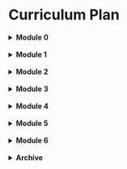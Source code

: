 # Curriculum Plan

<details><Summary><strong>Module 0</strong></Summary>
To Be Moved
</details><br>

<details><Summary><strong>Module 1</strong></Summary>

### Week 1
* Intro to Programming
    - Understand what makes something a computer
    - Appreciate the importance of giving instructions
    - Write a simple program
* Data Types and Variables
    - Recognize each of the main c# datatypes.
    - Speak to a few common methods for each data type.
    - Practice researching built-in c# methods.
* Conditional Logic
    - explain the flow of execution through code  
    - use `if/else` statements to control execution
* PD: Note-Taking for Technical Content
    - Identify strategies for note-taking for technical content
    - Implement note-taking strategies for upcoming lessons

### Week 2
* Collections 
    - Define and use **arrays** and **lists**
    - Identify key differences between **arrays** and **lists**
    - Define and use a **dictionary**
    - Iterate through collections with `foreach` and `for`
* Looping and Iteration
    - Identify and implement code blocks.
    - Use `while`, and `for` to repeat code blocks.
    - Recognize potential infinite loops.
* Methods
    - Define the terms Method, Argument, Return Value, and Object.
    - Explain why we use methods
    - Define methods in c#
    - Understand how abstraction helps us program
* PD: Asking Technical Questions That Lead to Answers
    - Use effective keywords in a Google search to find answers faster
    - Ask technical questions that are both clear and concise

### Week 3
* Classes
    - Describe the difference between a class and an instance of that class
    - Practice building classes with state and behavior
    - Identify some best-practices for defining state and behavior
* Object Oriented Programming (OOP)
    - Define OOP
    - Discuss the benefits of OOP
    - Identify different syntaxes for object instantiation
* Class Interaction
    - Implement appropriate class file structure
    - Gain familiarity with passing around 'smart' objects
* PD: Productivity + Time MGMT
    - Identify strategies for improving productivity in a fast-paced, learning environment
    - Implement productivity strategies and approaches for the upcoming week
    - Review your current approach to time management and calendaring
    - Implement time management strategies for the upcoming week

### Week 4
* Intro to IDE
    - Define and start using an IDE
    - Identify the benefits of using an IDE
* Debugging
    - Understand what a bug is
    - Practice Debugging with Breakpoints
* Unit Testing, Part 1
    - Define Automated Testing.
    - Understand why we use tests.
    - Implement unit tests for a single class.

### Week 5
* Unit Testing, Part 2
    - Define the stages of a test
    - Recognize difference in testing command and query methods
* Scope
    - Identify how **scope** affects where variables can be accessed
    - Have a reference to look at when **scope** errors show up
    - Understand the difference between the **public** and **private** access modifiers
    - Start thinking about when to use **public** vs **private**
* Refactoring
    - Define 'Refactoring' in programming terms.
    - Define and implement the Single Responsibility Principle
* PD: Using Technical Terminology
    - Practice using technical terminology to describe code.
    - Practice presenting technical topics in a group setting.

### Project
* Message Logger
    - Demonstrate:
        * Version Control, including branches and pull requests.
        * Understanding of database table relationships.
        * Database CRUD with an ORM.

    - Explore:
        * Dive into a new (not written by you) code base!
        * Using TDD to add additional features! (For any new feature that you create, try writing the tests first, and then creating the code that makes those tests pass!)

</details><br>

<details><Summary><strong>Module 2</strong></Summary>

### Week 1
* Version Control and Solo Git
    - Define Version Control and its benefit
    - Build a mental model of branching workflow
    - Practice committing and branching on a solo repository
* Intro to Databases
    - Describe a database and its uses in various applications
    - Define relational data
    - Create a Database with Postgresql and PgAdmin
* SQL CRUD
    - Define CRUD
    - Use SQL to SELECT, INSERT, REMOVE and UPDATE records
    - Use basic WHERE clause to filter records
* PD: The Graceful Exit
    - Strategies for responding to questions you can't answer.
    - Identify personal qualities you want to highlight.

### Week 2
* Test Driven Development
    - Describe the benefits of TDD
    - Practice a TDD workflow
    - Define the difference between Unit and Integration tests
* Git for Pairs
    - Outline a workflow for collaborating on a single repository
    - Identify and resolve merge conflicts
* Data Relationships
    - Solidify understanding of Primary Keys and Foreign Keys
    - Visualize One-to-One, One-to-Many, and Many-to-Many relationships
    - Implement a Many-to-Many relationship using a join table
    - Practice describing different relationships
* PD: Revisiting Productive Struggle

### Week 3
* SQL Aggregates
    - Develop a visualization for grouping and aggregating data
    - Use GROUP BY, COUNT, SUM, and AVERAGE
* SQL Joins
    - Visualize and practice SQL join queries
    - Use WHERE and JOIN together
    - Understand the difference between an inner join and a left join
* LINQ
    - Understand why we use LINQ
    - Practice basic LINQ methods
    - Recognize LINQ Query Syntax
* PD: TBD

### Week 4
* Intro to ORM
    - Define ORM, Entity Framework, and Framework
    - Describe the benefits of working with objects
    - Use Entity Framework in a Console Application to create a database
    - Create a one-to-many relationship using Entity Framework
* CRUD with ORM
* PD: TBD

### Week 5
* Database Migrations
    - Explore business decisions that drive database changes
    - Practice making database changes to add and remove columns
    - Learn how to create seed data
* Many to Many Using an ORM
    -  Understand why frameworks have versions
    -  Reinforce how to structure many-to-many database relationships
    -  Implement a many-to-many relationship using Entity Framework
* PD: SQL Workplace Simulation
    - Practice professional Slack communication
    - Apply SQL skills to a more real-world scenario
    - Practice giving and receiving feedback

### Project
* Message Logger
    - Demonstrate:
        * Version Control, including branches and pull requests.
        * Understanding of database table relationships.
        * Database CRUD with an ORM.
    - Explore:
        * Dive into a new (not written by you) code base!
        * Using TDD to add additional features! (For any new feature that you create, try writing the tests first, and then creating the code that makes those tests pass!)

</details><br>

<details><Summary><strong>Module 3</strong></Summary>

**Mod Overview** All things MVC.  
**Lesson Project** [MvcMovie](https://github.com/turingschool-examples/MvcMovieStarter)  
**Lab Project** [RecordCollection](https://github.com/turingschool-examples/RecordCollectionStarter)  

### Week 1
* HTTP Request/Response Cycle
    - Develop a diagram of how the web works
    - Identify the key responsiblities of Backend and Frontend development
* HTML
    - Define HTML and its purpose
    - Identify and use attributes for appropriate elements
    - Understand the importance of semantic HTML
* CSS
    - Define CSS and its purpose
    - Practice Debugging with Chrome Dev Tools
    - Demonstrate an understanding of the box model
### Week 2
* Intro to MVC
    - Identify the elements of the MVC design pattern
    - Describe the single responsibility of each of the Model, View, and Controller
    - Describe how data is passed through the MVC pattern
* REST
    - Define REST
    - Identify RESTful and non-RESTful routes
    - Create a show page for a single resource (using a restful route)
* Feature Testing
    - Understand why feature testing is important
    - Make connections between a browser and an in-project client
    - Practice testing basic user interactions with xUnit.
### Week 3
* Creating and Reading Single Resources
    - Diagram the Request/Response cycle with a form submission
    - Use a form to create single resources
    - Create Tests for #New and #Create actions.
* Creating and Reading Related Resources
    - Use a form to create a one-to-many relationship
    - Use a form to create a many-to-many relationship
    - Create Show Page for a Resource with related data
### Week 4
* Query String Parameters
    - Discover real-world examples of query string parameters in action
    - Understand how data is dynamically passed using query string parameters
    - Use query string parameters to filter data on an Index page
* Updating Resources
    - Use a form to update single resources
    - Use a form to update a one-to-many relationship
* Destroying Resources
    - Describe some common pitfalls when destroying resources
    - Practice destruction of single and related resources

</details><br>

<details><Summary><strong>Module 4</strong></Summary>

## Mod 4
* Big theme: we are building BE APIs
    - ideally, we would have a nice JS frontend
    - MVP, we will use postman to interact with our APIs

## Intermission
* Javascript
    - khan academy
### Week 1
* JavaScript (Likely 2 lessons, with intermission work, maybe 1?)
    - Understand why it is important to be familiar with JavaScript
    - Available DataTypes
    - How to Build a Function
    - Accessing DOM elements and events
* Reviewing Concepts
    - MVC Practice
    - Review SQL
    - Review OOP/C# fundamentals
### Week 2
* Intro to APIs
    - Understand how an API works at a conceptual level
    - Expand our understanding of what a 'client' could be
    - Create an in-app client to manipulate HTTP responses
    - Practice requests to an existing - using Postman
* Building an API
    - Review HTTP Request/Response Structure 
    - Use TDD to Implement CRUD endpoints through an API
    - Define and identify valid JSON data structures
<!-- * Testing Strategies when Consuming an API
    - Understand the necessity of faking API requests in tests
    - Implment mock/vcr to maintain test coverage -->


### Week 3
* CHECKPOINT - a mini individual project.  Can you build an API?
* Maintaining State
    - Identify the limitations of Stateless HTTP
    - Introduce the concept of Sessions & Cookies
    - Implement a simple Cookie
<!-- 
Move to Mod5, independent learning/tutorial
* Authentication
    - Explain the use of Authentication and its importance
    - Implement Authentication
* Authorization
    - Identify the difference between Authentication and Authorization
    - Implement User Roles with Authorization -->
### Week 4
* Security Concerns
    - Common pitfalls (what would happen if...)
    - General strategies for security
    - Understanding the inherent risks of the internet (we can't save every situation)
* ?Advanced Data Manipulations? On the scope and sqnce doc, the learning goal includes Advanced SQL
    - https://backend.turing.edu/module3/lessons/advanced_activerecord
### Independent Learning
* Inheritance
* Interfaces
* Dependency Injection
</details><br>

<details><Summary><strong>Module 5</strong></Summary>

### Week1
* Customizing JSON Responses
    - Define and implement a Serializer
    - Expand our understanding of MVC responsibilities
    - Describe how a Serializer can support OOP Principles
* Data Validations
    - Identify the differences between Error Handling, and program crashing
    - Throw situation-specific errors
    - Implement try/catch blocks 
* SOLID (Refactoring Patterns)
    - Reinforce our understanding of SRP
    - Introduce OLID Principles
### Week2
* Working with 3rd party APIs
    - Implement Secure Environment Variables
* Writing Good Documentation
    - Understand the reasons for good documentation
    - Identify what to include in your documentation
* Interview Lifecycle
    - Identify the varying steps of an interview
    - Common Pitfalls in Interviewing
    - The graceful exit
### Week3
* Caching
    - Define Caching and why it is useful
    - Implement caching
* Background Workers
    - Identify opportunities to use background workers
    - Implement a background worker
* BigO and Process Optimization
    - Understand the impact of poor optimization
    - Introduce the problem of over-iteration and optimization
    - Gain a familiarity with Big0 terminology (I've heard of this thing, but may not be an expert)
</details><br>

<details><Summary><strong>Module 6</strong></Summary>
To Be Determined
</details><br>

<details><Summary><strong>Archive</strong></Summary>

## Mod 0
* Computer Setup [Richard's awesome setup]()
### Day 1
* Intro and Welcome to Turing
* Computer Tools check
    - double check bookmarks
    - how to use loom, trello, replit
* Communication via Slack NEED RESOURCE
    - At some point, want something that has them practice giving instructions.  COULD start their DMs to all instructors with that
* Typing with Code Characters [typing.io](https://typing.io/lesson/csharp/asp.net/CSharpCodeParser.cs/1)
### Day 2
* Google Productivity 
    - [Calendaring](https://mod0.turing.edu/shared/calendaring)
    - [gmail] NEED RESOURCE
* [Observations and Decision Making in Programming](/Mod0/TechnicalDay1.md)
### Day 3
* Google Office
    - [Drive] NEED RESOURCE
    - [Docs] NEED RESOURCE
    - [Slides] NEED RESOURCE
* [Keeping Track of Information in Programming](/Mod0/TechnicalDay2.md)
### Day 4
* Prep for Presentations NEED RESOURCE
* Presentations


## Mod 1
### Week 1
* 🎒[Intro to Programming (How Computers Work)](/Mod1/Lessons/Week1/introToProgramming.md)
* 💡⬆️ [Intro to Labs](/Mod1/Labs/Week1/IntroToLabs.md)
* 🎒[Datatypes & Variables](/Mod1/Lessons/Week1/datatypesAndVariables.md)
* 💡⬆️ [Lab/Exercise](/Mod1/Labs/Week1/DatatypesAndVariables.md)
* 🎒[Conditional Logic](/Mod1/Lessons/Week1/ConditionalLogic.md)
* 💡⬆️ [Lab/Exercise](/Mod1/Labs/Week1/ConditionalLogic.md)
* 🧪[Weekly Assessment](/Mod1/Assessments/week1.md)
* 🎒[Topic Review](/Mod1/Lessons/Week1/WeekInReview.md)

### Week 2
* 🎒[Looping](/Mod1/Lessons/Week2/Looping.md)
* 💡⬆️ [Lab/Exercise](/Mod1/Labs/Week2/Looping.md)
* 🎒[Collections](/Mod1/Lessons/Week2/Collections.md)
* 💡⬆️ [Lab/Exercise](/Mod1/Labs/Week2/Collections.md)
* 🎒[Methods](/Mod1/Lessons/Week2/Methods.md)
* 💡⬆️ [Lab/Exercise](/Mod1/Labs/Week2/Methods.md)
* 🧪[Weekly Assessment](/Mod1/Assessments/week2.md)
* 🎒[Topic Review](Mod1/Lessons/Week2/WeekInReview.md)

### Week 3
* 🎒[Classes](/Mod1/Lessons/Week3/Classes.md)
* 💡⬆️ [Lab/Exercise](/Mod1/Labs/Week3/Classes.md)
* 🎒[OOP](/Mod1/Lessons/Week3/OOP.md)
* 💡⬆️ [Lab/Exercise](/Mod1/Labs/Week3/OOP.md)
* 🎒[Class/Object Interaction](/Mod1/Lessons/Week3/ClassInteraction.md)
* 💡⬆️ [Lab/Exercise](/Mod1/Labs/Week3/ClassInteraction.md)
* 🧪[Weekly Assessment](/Mod1/Assessments/Week3.md)
* 🎒[Topic Review](/Mod1/Lessons/Week3/WeekInReview.md)

### Week 4
* 🎒[Intro to IDEs](/Mod1/Lessons/Week4/IntroToIDE.md)
* 💡⬆️ [Lab/Exercise](/Mod1/Labs/Week4/IntroToIDE.md)
* 🎒[Debugging](/Mod1/Lessons/Week4/Debugging.md)
* 💡⬆️ [Lab/Exercise](/Mod1/Labs/Week4/Debugging.md)
* 🎒[Unit Tests I](/Mod1/Lessons/Week4/UnitTestingI.md)
* 💡⬆️ [Lab/Exercise](/Mod1/Labs/Week4/UnitTestingI.md)
* 🧪[Weekly Assessment](/Mod1/Assessments/Week4.md)
* 🎒[Topic Review](/Mod1/Lessons/Week4/WeekInReview.md)

### Week 5
* 🎒[Refactoring](/Mod1/Lessons/Week5/Refactoring.md)
* 💡⬆️ [Lab/Exercise](/Mod1/Labs/Week5/Refactoring.md)
* 🎒[Unit Tests II](/Mod1/Lessons/Week5/UnitTestingII.md)
* 💡⬆️ [Lab/Exercise](/Mod1/Labs/Week5/UnitTestingII.md)
* 🎒[Scope and Access Modifiers](/Mod1/Lessons/Week5/scope.md)
* 🧪Weekly Assessment
* 🎒Topic Review
### [Project](/Mod1/Project/Index.md)

### Week 6
PD: 💼 [Peer Feedback](/Mod1/ProfessionalDevelopment/PeerFeedback.md)


## Mod 2
Lab Project Goals:  
Create a Database for a Library Application  
Use EF to create a connection to the DB  
Use EF to create and manipulate DB records  
Use TDD to create classes  
Test DB connections and records  
### Week 1
* 🎒[Version Control and Solo Git/GitHub](/Mod2/Lessons/Week1/VersionControlAndSoloGit.md)
    - Describe the benefits of Version Control
    - Create a repository
    - Use branch workflow
* 💡[Lab/Exercise](/Mod2/Labs/Week1/VersionControl.md)
* ➡️[Preparation: Intro to Databases](/Mod2/Preparation/IntroToDatabases.md)
* 🎒[Lesson: Intro to Databases](/Mod2/Lessons/Week1/IntroToDatabases.md)
    - Describe a database its uses in various applications
    - Define relational data and data normalization
    - Create a Database with Postgresql and PgAdmin  
* 💡[Lab/Exercise](/Mod2/Labs/Week1/IntroToDatabases.md)
        * Lab Project: Create Database for Library (not connected)
* ➡️[Preparation: SQL CRUD](/Mod2/Preparation/SQLCRUD.md)
* 🎒[Lesson: SQL CRUD](/Mod2/Lessons/Week1/SQLCRUD.md)
    - Use SQL to SELECT, INSERT, REMOVE and UPDATE records
    - Use basic WHERE clause to filter records  
        * Lab Project: Use SQL to insert and query library records in the DB
* PD Idea: Get on linked in - intro just to start connecting as you meet people.
### Week 2
* ➡️[Preparation: TDD](/Mod2/Preparation/TDD.md)
* 🎒[Lesson: Test Driven Development](/Mod2/Lessons/Week2/TDD.md)
    - Describe the benefits of TDD
    - Practice a TDD workflow
* 💡[Lab/Exercise](/Mod2/Labs/Week2/TDD.md)
    * Lab Project: use TDD to create classes for library records
* 🎒[Lesson: Git for Pairs](Mod2/Lessons/Week2/GitForPairs.md)
    - Outline a workflow for collaborating on a single repository
    - Identify and resolve merge conflicts
* 💡[Lab/Exercise](/Mod2/Labs/Week2/GitForPairs.md)
    - Add collaborator to GitHub repository
    - Create and checkout branches in Git
    - Practice basic Git workflow (add, commit, push, pull)
    - Create, review, and merge Pull Requests
### Week 3
* ➡️[Preparation: Data Relationships](/Mod2/Preparation/Week3/DataRelationships.md)
* 🎒[Lesson: Data Relationships](/Mod2/Lessons/Week3/DataRelationships.md) (One to One, One to Many, Many to Many)
    * Solidify understanding of Primary Keys and Foreign Keys
    * Visualize One-to-One, One-to-Many, and Many-to-Many relationships
    * Implement a Many-to-Many relationship using a join table
    * Practice describing different relationships 
* 💡 [Lab/Exercise](/Mod2/Labs/Week3/DataRelationships.md)
    * Lab Project: Add an Author Table to the Library Db (many-to-many)
* Lesson: SQL Aggregates
    - Develop a visualization for grouping and aggregating data
    - Use GROUP BY, COUNT, SUM, and AVERAGE
    - Research additional aggregate functions  
  Lab Project: Use SQL to query some Library Statistics
* Lesson: SQL JOINS
    - Use JOIN to query related records
    - Use WHERE to filter joined queries  
  Lab Project: User SQL to select related records
* PD POTENTIAL: Practice sending and responding to requests for other teams (as a dev you won't always be coding, you will be asked for datapoints from other teams.)
### Week 4
* ➡️[Preparation: LINQ](/Mod2/Preparation/Week4/LINQ.md)
* 🎒[Lesson: LINQ](/Mod2/Lessons/Week4/LINQ.md)
* 💡[Lab/Exercise: LINQ](/Mod2/Labs/Week4/LINQ.md)
* ➡️[Preparation: Intro to ORM](/Mod2/Preparation/Week4/IntroToORM.md)
* 🎒[Lesson: Intro to ORM](/Mod2/Lessons/Week4/IntroToORM.md)
    - Define ORM and Framework
    - Describe the benefits of working with Objects
    - Set up Entity Framework in a Console Application
    - Create a one-to-many relationship using an ORM
* 💡 [Lab/Exercise: ](/Mod2/Labs/Week4/IntroToORM.md) Create one-to-many book and patrons tables using EF
* Lesson: CRUD with ORM
    - Deepen understanding of test setup by creating a test database
    - Use TDD to implement CRUD functionality in a console application  
    - Use EF and LINQ to query database records
  Lab Project: Use TDD and EF to create library records

### Week 5
* ➡️[Preparation: Database Migrations](/Mod2/Preparation/Week5/DatabaseMigrations.md)
* 🎒[Lesson: Database Migrations](/Mod2/Lessons/Week5/DatabaseMigrations.md)
    - Explore business decisions that drive database changes
    - Practice making database changes to add and remove columns
    - Learn how to create seed data
* 💡[Lab/Exercise: ](/Mod2/Labs/Week5/DatabaseMigrations.md)  use a migration to add a table and column to the database
* ➡️[Preparation: Many-to-Many using an ORM](/Mod2/Preparation/Week5/ManyToManyWithAnORM.md)
* 🎒[Lesson: Many-to-Many using an ORM](/Mod2/Lessons/Week5/ManyToManyWithAnORM.md)
    -  Understand why frameworks have versions
    -  Reinforce how to structure many-to-many database relationships
    -  Implement a many-to-many relationship using Entity Framework
* 💡[Lab/Exercise: ](/Mod2/Labs/Week5/ManyToManyWithAnORM.md) Create many-to-many relationship between books and authors using an ORM.

## Mod 3
### Week 1
* HTTP Request/Response Cycle
    - Develop a diagram of how the web works
    - Identify the key responsiblities of Backend and Frontend development
* HTML
    - Define HTML and its purpose
    - Identify and use attributes for appropriate elements
    - Understand the importance of semantic HTML
* CSS
    - Define CSS and its purpose
    - Practice Debugging with Chrome Dev Tools
    - Demonstrate an understanding of the box model
### Week 2
* Interfaces (we need to learn this so that students can understand some of the setup for a .NET MVC project)
    - Identify objects that have shared structure/behavior
    - Implement an interface structure
    - Practice identifying interfaces in existing code
* Intro to MVC
    - Identify the elements of the MVC design pattern
    - Describe the single responsibility of each of the Model, View, and Controller
    - Describe how data is passed through the MVC pattern
* Feature Testing
    - Understand why feature testing is important
    - Make connections between a browser and an in-project client
    - Practice testing basic user interactions with xUnit and Selenium.
### Week 3
* REST
    - Define REST
    - Identify RESTful and non-RESTful routes
    - Explore the pros and cons of REST
* Creating and Reading Single Resources
    - Diagram the Request/Response cycle with a form submission
    - Use a form to create single resources
    - Create Index and Show pages for a single resource
* Creating and Reading Related Resources
    - Use a form to create a one-to-many relationship
    - Create Show Page for a Resource with related data
### Week 4
* Dynamic Routing
    - Understand how data is dynamically passed using Routes
    - Use dynamic routing to filter data on a Show and Index page
* Updating Resources
    - Use a form to update single resources
    - Use a form to create a one-to-many relationship
* Destroying Resources
    - Describe some common pitfalls when destroying resources
    - Practice destruction of single and related resources

## Mod 4
* Big theme: we are building BE APIs
    - ideally, we would have a nice JS frontend
    - MVP, we will use postman to interact with our APIs

## Intermission
* Javascript
    - khan academy
### Week 1
* JavaScript (Likely 2 lessons, with intermission work, maybe 1?)
    - Understand why it is important to be familiar with JavaScript
    - Available DataTypes
    - How to Build a Function
    - Accessing DOM elements and events
* Reviewing Concepts
    - MVC Practice
    - Review SQL
    - Review OOP/C# fundamentals
### Week 2
* Intro to APIs
    - Understand how an API works at a conceptual level
    - Expand our understanding of what a 'client' could be
    - Create an in-app client to manipulate HTTP responses
    - Practice requests to an existing - using Postman
* Building an API
    - Review HTTP Request/Response Structure 
    - Use TDD to Implement CRUD endpoints through an API
    - Define and identify valid JSON data structures
<!-- * Testing Strategies when Consuming an API
    - Understand the necessity of faking API requests in tests
    - Implment mock/vcr to maintain test coverage -->


### Week 3
* CHECKPOINT - a mini individual project.  Can you build an API?
* Maintaining State
    - Identify the limitations of Stateless HTTP
    - Introduce the concept of Sessions & Cookies
    - Implement a simple Cookie
<!-- 
Move to Mod5, independent learning/tutorial
* Authentication
    - Explain the use of Authentication and its importance
    - Implement Authentication
* Authorization
    - Identify the difference between Authentication and Authorization
    - Implement User Roles with Authorization -->
### Week 4
* Security Concerns
    - Common pitfalls (what would happen if...)
    - General strategies for security
    - Understanding the inherent risks of the internet (we can't save every situation)
    - https://learn.microsoft.com/en-us/aspnet/core/tutorials/first-web-api?view=aspnetcore-6.0&tabs=visual-studio#prevent-over-posting-1
* ?Advanced Data Manipulations? On the scope and sqnce doc, the learning goal includes Advanced SQL
    - https://backend.turing.edu/module3/lessons/advanced_activerecord
### Independent Learning
* Inheritance
* Interfaces
* Dependency Injection


## Mod 5
### Week1
* Customizing JSON Responses
    - Define and implement a Serializer
    - Expand our understanding of MVC responsibilities
    - Describe how a Serializer can support OOP Principles
* Data Validations
    - Identify the differences between Error Handling, and program crashing
    - Throw situation-specific errors
    - Implement try/catch blocks 
* SOLID (Refactoring Patterns)
    - Reinforce our understanding of SRP
    - Introduce OLID Principles
### Week2
* Working with 3rd party APIs
    - Implement Secure Environment Variables
* Writing Good Documentation
    - Understand the reasons for good documentation
    - Identify what to include in your documentation
* Interview Lifecycle
    - Identify the varying steps of an interview
    - Common Pitfalls in Interviewing
    - The graceful exit
### Week3
* Caching
    - Define Caching and why it is useful
    - Implement caching
* Background Workers
    - Identify opportunities to use background workers
    - Implement a background worker
* BigO and Process Optimization
    - Understand the impact of poor optimization
    - Introduce the problem of over-iteration and optimization
    - Gain a familiarity with Big0 terminology (I've heard of this thing, but may not be an expert)


## Mod 6

</details>
